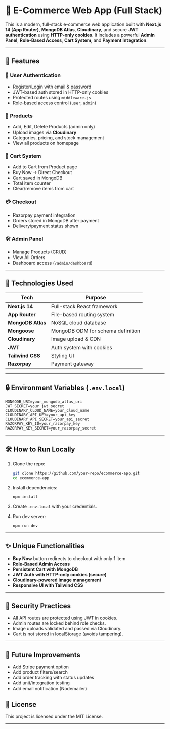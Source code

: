 # 🛒 E-Commerce Web App (Full Stack)

This is a modern, full-stack e-commerce web application built with **Next.js 14 (App Router)**, **MongoDB Atlas**, **Cloudinary**, and secure **JWT authentication** using **HTTP-only cookies**. It includes a powerful **Admin Panel**, **Role-Based Access**, **Cart System**, and **Payment Integration**.

---

## 📆 Features

### 👤 User Authentication

- Register/Login with email & password
- JWT-based auth stored in HTTP-only cookies
- Protected routes using `middleware.js`
- Role-based access control (`user`, `admin`)

### 🏣 Products

- Add, Edit, Delete Products (admin only)
- Upload images via **Cloudinary**
- Categories, pricing, and stock management
- View all products on homepage

### 🛒 Cart System

- Add to Cart from Product page
- Buy Now → Direct Checkout
- Cart saved in MongoDB
- Total item counter
- Clear/remove items from cart

### 💳 Checkout

- Razorpay payment integration
- Orders stored in MongoDB after payment
- Delivery/payment status shown

### 🛠️ Admin Panel

- Manage Products (CRUD)
- View All Orders
- Dashboard access (`/admin/dashboard`)

---

## 🧠 Technologies Used

| Tech              | Purpose                           |
| ----------------- | --------------------------------- |
| **Next.js 14**    | Full-stack React framework        |
| **App Router**    | File-based routing system         |
| **MongoDB Atlas** | NoSQL cloud database              |
| **Mongoose**      | MongoDB ODM for schema definition |
| **Cloudinary**    | Image upload & CDN                |
| **JWT**           | Auth system with cookies          |
| **Tailwind CSS**  | Styling UI                        |
| **Razorpay**      | Payment gateway                   |


---

## 🔒 Environment Variables (`.env.local`)

```env
MONGODB_URI=your_mongodb_atlas_uri
JWT_SECRET=your_jwt_secret
CLOUDINARY_CLOUD_NAME=your_cloud_name
CLOUDINARY_API_KEY=your_api_key
CLOUDINARY_API_SECRET=your_api_secret
RAZORPAY_KEY_ID=your_razorpay_key
RAZORPAY_KEY_SECRET=your_razorpay_secret
```

---

## 🛠️ How to Run Locally

1. Clone the repo:

   ```bash
   git clone https://github.com/your-repo/ecommerce-app.git
   cd ecommerce-app
   ```

2. Install dependencies:

   ```bash
   npm install
   ```

3. Create `.env.local` with your credentials.

4. Run dev server:

   ```bash
   npm run dev
   ```

---

## ✨ Unique Functionalities

- **Buy Now** button redirects to checkout with only 1 item
- **Role-Based Admin Access**
- **Persistent Cart with MongoDB**
- **JWT Auth with HTTP-only cookies (secure)**
- **Cloudinary-powered image management**
- **Responsive UI with Tailwind CSS**

---

## 🔐 Security Practices

- All API routes are protected using JWT in cookies.
- Admin routes are locked behind role checks.
- Image uploads validated and passed via Cloudinary.
- Cart is not stored in localStorage (avoids tampering).

---

## 🙌 Future Improvements

- Add Stripe payment option
- Add product filters/search
- Add order tracking with status updates
- Add unit/integration testing
- Add email notification (Nodemailer)



## 📄 License

This project is licensed under the MIT License.

---

